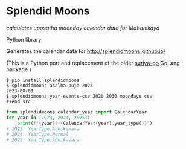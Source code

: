 # Splendid Moons

*calculates uposatha moonday calendar data for Mahanikaya*

Python library

Generates the calendar data for <http://splendidmoons.github.io/>

(This is a Python port and replacement of the older [suriya-go](https://github.com/splendidmoons/suriya-go) GoLang package.)

``` shell
$ pip install splendidmoons
$ splendidmoons asalha-puja 2023
2023-08-01
$ splendidmoons year-events-csv 2020 2030 moondays.csv
#+end_src
```

``` python
from splendidmoons.calendar_year import CalendarYear
for year in [2023, 2024, 2025]:
    print(f"{year}: {CalendarYear(year).year_type()}")
# 2023: YearType.Adhikamasa
# 2024: YearType.Normal
# 2025: YearType.Adhikavara
```

